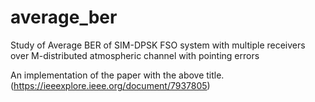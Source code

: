 # average_ber
Study of Average BER of SIM-DPSK FSO system with multiple receivers over M-distributed atmospheric channel with pointing errors

An implementation of the paper with the above title.
(https://ieeexplore.ieee.org/document/7937805)
